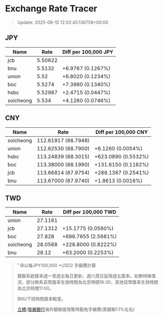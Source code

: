 # Exchange Rate Tracer

> Update: 2025-08-15 12:02:45.136758+00:00

## JPY

| Name      |    Rate | Diff per 100,000 JPY   |
|-----------|---------|------------------------|
| jcb       | 5.50622 |                        |
| bnu       | 5.5132  | +6.9767 (0.1267%)      |
| union     | 5.52    | +6.8020 (0.1234%)      |
| boc       | 5.5274  | +7.3980 (0.1340%)      |
| hsbc      | 5.52987 | +2.4715 (0.0447%)      |
| soicheong | 5.534   | +4.1260 (0.0746%)      |

## CNY

| Name      | Rate                | Diff per 100,000 CNY   |
|-----------|---------------------|------------------------|
| soicheong | 112.61917	(88.7948) |                        |
| union     | 112.62530	(88.7900) | +6.1260 (0.0054%)      |
| hsbc      | 113.24839	(88.3015) | +623.0890 (0.5532%)    |
| boc       | 113.38000	(88.1990) | +131.6150 (0.1162%)    |
| jcb       | 113.66814	(87.9754) | +288.1387 (0.2541%)    |
| bnu       | 113.67000	(87.9740) | +1.8613 (0.0016%)      |

## TWD

| Name      |    Rate | Diff per 100,000 TWD   |
|-----------|---------|------------------------|
| union     | 27.1161 |                        |
| jcb       | 27.1312 | +15.1775 (0.0560%)     |
| boc       | 27.828  | +696.7655 (2.5681%)    |
| soicheong | 28.0568 | +228.8000 (0.8222%)    |
| bnu       | 28.12   | +63.2000 (0.2253%)     |


> ¹ IB以每JPY100,000 +USD2 手續費計算
>
> 銀聯系統匯率週一至週五每日更新，週六周日延用週五匯率。如無特殊情況，部分歐系貨幣匯率生效時間為北京時間16:30，其他貨幣匯率生效時間為北京時間11:00。
>
> BNU下班時間匯率較差。
>
> [立橋](https://www.wlbank.com.mo/uploads/ueditor/file/20181211/1544536513900230.pdf)/[發展銀行](https://www.mdb.com.mo/Service_Charges_20230728.pdf)海外銀聯提現暫時豁免手續費(貴銀聯1.1%左右)

